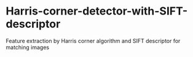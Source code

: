 # Harris-corner-detector-with-SIFT-descriptor
Feature extraction by Harris corner algorithm and SIFT descriptor for matching images
